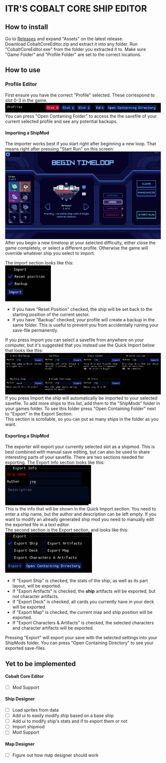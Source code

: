 # ITR'S COBALT CORE SHIP EDITOR
## How to install
Go to [Releases](https://github.com/ITR13/CobaltCoreEditor/releases) and expand "Assets" on the latest release.  
Download CobaltCoreEditor.zip and extract it into any folder.
Run "CobaltCoreEditor.exe" from the folder you extracted it to.
Make sure "Game Folder" and "Profile Folder" are set to the correct locations.

## How to use
### Profile Editor
First ensure you have the correct "Profile" selected. These correspond to slot 0-3 in the game.  
![Profile Picker](https://raw.githubusercontent.com/ITR13/CobaltCoreEditor/main/.readme/ProfilePicker.png)  
You can press "Open Containing Folder" to access the the savefile of your current selected profile and see any potential backups.

#### Importing a ShipMod
The importer works best if you start right after beginning a new loop. That means right after pressing "Start Run" on this screen:  
![BEGIN TIMELOOP screen](https://raw.githubusercontent.com/ITR13/CobaltCoreEditor/main/.readme/BeginTimeloop.png)  
After you begin a new timeloop at your selected difficulty, either close the game completely, or select a different profile. Otherwise the game will override whatever ship you select to import.

The import section looks like this:  
![Import (Text), Reset Position (Toggle), Backup (Toggle), Import (Button)](https://raw.githubusercontent.com/ITR13/CobaltCoreEditor/main/.readme/Import.png)  
- If you have "Reset Position" checked, the ship will be set back to the starting position of the current sector.
- If you have "Backup" checked, your profile will create a backup in the same folder. This is useful to prevent you from accidentally ruining your save-file permanently.  

If you press Import you can select a savefile from anywhere on your computer, but it's suggested that you instead use the Quick Import below that looks like this:
![Grid of sections with the following layout: Title (Text), Author (Text) Author Name (Text on different background) Import (Button), Description (Text)](https://raw.githubusercontent.com/ITR13/CobaltCoreEditor/main/.readme/QuickImport.png)  
If you press Import the ship will automatically be imported to your selected savefile.
To add more ships to this list, add them to the "ShipMods" folder in your games folder. To see this folder press "Open Containing Folder" next to "Export" in the Export Section.  
This section is scrollable, so you can put as many ships in the folder as you want.  
#### Exporting a ShipMod
The exporter will export your currently selected slot as a shipmod. This is best combined with manual save editing, but can also be used to share interesting parts of your savefile. There are two sections needed for exporting. The Export Info section looks like this:  
![Ship Name (Text Field), Author (Text Field), Description (Text Area)](https://raw.githubusercontent.com/ITR13/CobaltCoreEditor/main/.readme/ExportInfo.png)  
This is the info that will be shown in the Quick Import section. You need to enter a ship name, but the author and description can be left empty. If you want to modify an already generated ship mod you need to manually edit the exported file in a text editor.  
The second section is the Export section, and looks like this:  
![Export (Text), Export Ship (Toggle) Export Artifacts (Toggle), Export Deck (Toggle) Export Map (Toggle), Export Characters & Artifacts (Toggle), Export (Button) Open Containing Directory (Button)](https://raw.githubusercontent.com/ITR13/CobaltCoreEditor/main/.readme/Export.png)  
- If "Export Ship" is checked, the stats of the ship, as well as its part layout, will be exported.
- If "Export Artifacts" is checked, the **ship** artifacts will be exported, but not character artifacts.
- If "Export Deck" is checked, all cards you currently have in your deck will be exported.
- If "Export Map" is checked, the current map and ship position will be exported.
- If "Export Characters & Artifacts" is checked, the selected characters and character artifacts will be exported.  

Pressing "Export" will export your save with the selected settings into your ShipMods folder. You can press "Open Containing Directory" to see your exported save-files.

## Yet to be implemented
#### Cobalt Core Editor
- [ ] Mod Support

#### Ship Designer
- [ ] Load sprites from data
- [ ] Add ui to easily modify ship based on a base ship
- [ ] Add ui to modify ship's stats and if to export them or not
- [ ] Import shipmod
- [ ] Mod Support

#### Map Designer
- [ ] Figure out how map designer should work
